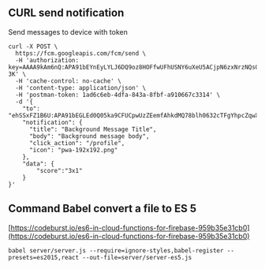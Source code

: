 ## CURL send notification
Send messages to device with token
```
curl -X POST \
  https://fcm.googleapis.com/fcm/send \
  -H 'authorization: key=AAAA9kAm6nQ:APA91bEYnEyLYLJ6DQ9oz8HOFfwUFhUSNY6uXeU5ACjpN6zxNrzNQs0kwOvRC8woE1ZgjV_babqOPaMobCochs3l8R4OUqUyAlq8vY98e41mmMhtqHF5NakspLCApAaJAoLYeXFRv-3K' \
  -H 'cache-control: no-cache' \
  -H 'content-type: application/json' \
  -H 'postman-token: 1ad6c6eb-4dfa-843a-8fbf-a910667c3314' \
  -d '{
    "to": "ehSSxFZ1B6U:APA91bEGLEd0Q05ka9CFUCpwUzZEemfAhkdMQ78blh0632cTFgYhpcZqwXugPT38ECHc44y84VVM7DOpzHPp8gpCHIchWd8LEwqwsSJZQdmGzuZXbvEzmktO5eQwJFfjWojQb6eRIjdA",
    "notification": {
      "title": "Background Message Title",
      "body": "Background message body",
      "click_action": "/profile",
      "icon": "pwa-192x192.png"
    },
    "data": {
    	"score":"3x1"
    }
}'
```

## Command Babel convert a file to ES 5
[https://codeburst.io/es6-in-cloud-functions-for-firebase-959b35e31cb0](https://codeburst.io/es6-in-cloud-functions-for-firebase-959b35e31cb0)
```$xslt
babel server/server.js --require=ignore-styles,babel-register --presets=es2015,react --out-file=server/server-es5.js
```